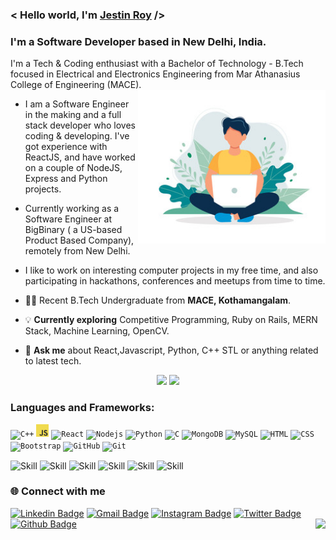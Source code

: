 <h3> < Hello world, I'm <a href="https://jestinroy3.netlify.app/" target="_blank"> Jestin Roy</a> /> </h3>
  
### I'm a Software Developer based in New Delhi, India.
I'm a Tech \& Coding enthusiast with a Bachelor of Technology - B.Tech focused in Electrical and Electronics Engineering from Mar Athanasius College of Engineering (MACE).
<img align='right' src="https://github.com/mr-jestin-roy/mr-jestin-roy/blob/main/profile.jpg" width="300">
- I am a Software Engineer in the making and a full stack developer who loves coding & developing. I've got experience with ReactJS, and have worked on a couple of NodeJS, Express and Python projects.
- Currently working as a Software Engineer at BigBinary ( a US-based Product Based Company), remotely from New Delhi.
- I like to work on interesting computer projects in my free time, and also participating in hackathons, conferences and meetups from time to time.

- 👨‍🎓 Recent B.Tech Undergraduate from **MACE, Kothamangalam**.
- 💡 **Currently exploring** Competitive Programming, Ruby on Rails, MERN Stack, Machine Learning, OpenCV.
- 💬 **Ask me** about React,Javascript, Python, C++ STL or anything related to latest tech.

<p align = "center">
  <img src = "https://github-readme-stats.vercel.app/api?username=mr-jestin-roy&count_private=true&show_icons=true&theme=jolly&line_height=30&include_all_commits=true&hide=issues">
  <img src="https://github-readme-stats.vercel.app/api/top-langs/?username=mr-jestin-roy&hide=html,css,glsl,cmake,c,python,cpython,scss&langs_count=3">
</p>
  


### Languages and Frameworks:
<code><img width="40px" src="https://img.icons8.com/color/4x/c-plus-plus-logo.png" title="C++"/></code>
<code><img height="20" src="https://raw.githubusercontent.com/github/explore/80688e429a7d4ef2fca1e82350fe8e3517d3494d/topics/javascript/javascript.png" title="JavaScript"></code>
<code><img width="40px" src="https://img.icons8.com/plasticine/100/000000/react.png" title="React"/></code>
<code><img width="40px" src="https://img.icons8.com/color/8x/000000/nodejs.png" title="Nodejs"/></code>
<code><img width="40px" src="https://img.icons8.com/color/4x/000000/python.png" title="Python"/></code>
<code><img width="40px" src="https://img.icons8.com/color/3x/c-programming.png" title="C"/></code>
<code><img width="40px" src="https://img.icons8.com/color/8x/000000/mongodb.png" title="MongoDB"/></code>
<code><img width="40px" src="https://img.icons8.com/ios/4x/00758f/mysql-logo.png" title="MySQL"/></code>
<code><img width="40px" src="https://img.icons8.com/color/48/000000/html-5.png" title="HTML"/></code>
<code><img width="40px" src="https://img.icons8.com/color/48/000000/css3.png" title="CSS"/></code>
<code><img width="40px" src="https://img.icons8.com/color/2x/bootstrap.png" title="Bootstrap"/></code>
<code><img width="40px" src="https://img.icons8.com/fluent/8x/github.png" title="GitHub"/></code>
<code><img width="40px" src="https://img.icons8.com/color/2x/git.png" title="Git"/></code>

![Skill](https://img.shields.io/badge/HTML5-E34F26?style=for-the-badge&logo=html5&logoColor=white)
![Skill](https://img.shields.io/badge/CSS3-1572B6?style=for-the-badge&logo=css3&logoColor=white)
![Skill](https://img.shields.io/badge/JavaScript%20-%23323330.svg?&style=for-the-badge&logo=javascript&logoColor=%23F7DF1E)
![Skill](https://img.shields.io/badge/Python-ffca28?style=for-the-badge&logo=python&logoColor=white)
![Skill](https://img.shields.io/badge/Markdown-000000?style=for-the-badge&logo=markdown&logoColor=white)
![Skill](https://img.shields.io/badge/Visual_Studio_Code-0078D4?style=for-the-badge&logo=visual%20studio%20code&logoColor=white)

### 🌐 Connect with me 
[![Linkedin Badge](https://img.shields.io/badge/LinkedIn-0077B5?style=for-the-badge&logo=linkedin&logoColor=white&link=https://www.linkedin.com/in/jestinroy3/)](https://www.linkedin.com/in/jestinroy3/)
[![Gmail Badge](https://img.shields.io/badge/-jestinroy3@gmail.com-c14438?style=for-the-badge&logo=Gmail&logoColor=white&link=mailto:jestinroy3@gmail.com)](mailto:jestinroy3@gmail.com)
[![Instagram Badge](https://img.shields.io/badge/Instagram-E4405F?style=for-the-badge&logo=instagram&logoColor=white&link=https://www.instagram.com/jestinroy.here/)](https://www.instagram.com/jestinroy.here/)
[![Twitter Badge](https://img.shields.io/badge/Twitter-1DA1F2?style=for-the-badge&logo=twitter&logoColor=white)](https://twitter.com/thejestinroy)
[![Github Badge](https://img.shields.io/badge/GitHub-100000?style=for-the-badge&logo=github&logoColor=white)](https://github.com/mr-jestin-roy)
<img align='right' src="https://pageview.vercel.app/?github_user=mr-jestin-roy">


